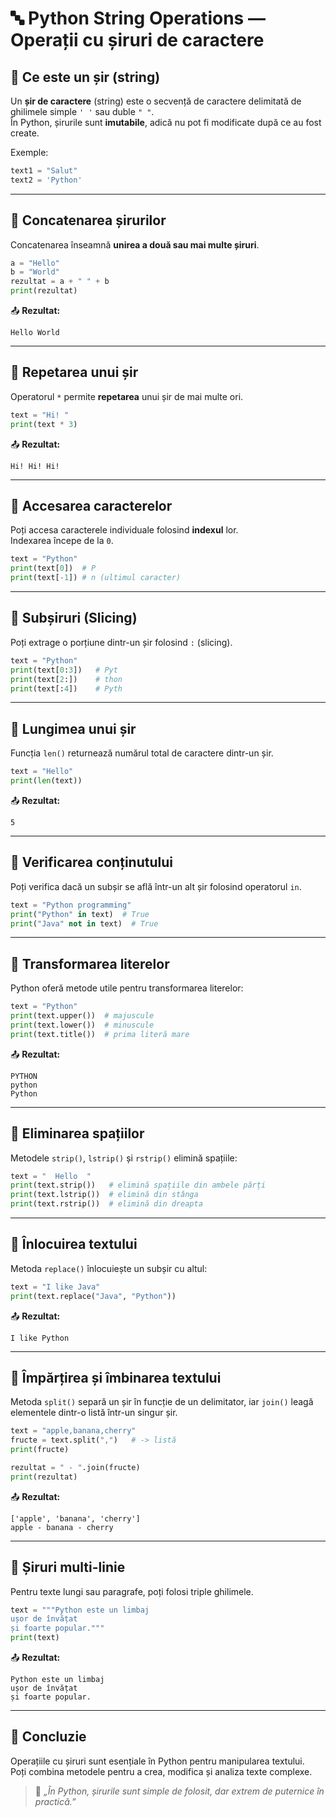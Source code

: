 # 🔤 Python String Operations — Operații cu șiruri de caractere

## 📘 Ce este un șir (string)
Un **șir de caractere** (string) este o secvență de caractere delimitată de ghilimele simple `' '` sau duble `" "`.  
În Python, șirurile sunt **imutabile**, adică nu pot fi modificate după ce au fost create.

Exemple:
```python
text1 = "Salut"
text2 = 'Python'
```

---

## 🔹 Concatenarea șirurilor
Concatenarea înseamnă **unirea a două sau mai multe șiruri**.

```python
a = "Hello"
b = "World"
rezultat = a + " " + b
print(rezultat)
```
📤 **Rezultat:**
```
Hello World
```

---

## 🔹 Repetarea unui șir
Operatorul `*` permite **repetarea** unui șir de mai multe ori.

```python
text = "Hi! "
print(text * 3)
```
📤 **Rezultat:**
```
Hi! Hi! Hi!
```

---

## 🔹 Accesarea caracterelor
Poți accesa caracterele individuale folosind **indexul** lor.  
Indexarea începe de la `0`.

```python
text = "Python"
print(text[0])  # P
print(text[-1]) # n (ultimul caracter)
```

---

## 🔹 Subșiruri (Slicing)
Poți extrage o porțiune dintr-un șir folosind `:` (slicing).

```python
text = "Python"
print(text[0:3])   # Pyt
print(text[2:])    # thon
print(text[:4])    # Pyth
```

---

## 🔹 Lungimea unui șir
Funcția `len()` returnează numărul total de caractere dintr-un șir.

```python
text = "Hello"
print(len(text))
```
📤 **Rezultat:**
```
5
```

---

## 🔹 Verificarea conținutului
Poți verifica dacă un subșir se află într-un alt șir folosind operatorul `in`.

```python
text = "Python programming"
print("Python" in text)  # True
print("Java" not in text)  # True
```

---

## 🔹 Transformarea literelor
Python oferă metode utile pentru transformarea literelor:
```python
text = "Python"
print(text.upper())  # majuscule
print(text.lower())  # minuscule
print(text.title())  # prima literă mare
```

📤 **Rezultat:**
```
PYTHON
python
Python
```

---

## 🔹 Eliminarea spațiilor
Metodele `strip()`, `lstrip()` și `rstrip()` elimină spațiile:
```python
text = "  Hello  "
print(text.strip())   # elimină spațiile din ambele părți
print(text.lstrip())  # elimină din stânga
print(text.rstrip())  # elimină din dreapta
```

---

## 🔹 Înlocuirea textului
Metoda `replace()` înlocuiește un subșir cu altul:
```python
text = "I like Java"
print(text.replace("Java", "Python"))
```
📤 **Rezultat:**
```
I like Python
```

---

## 🔹 Împărțirea și îmbinarea textului
Metoda `split()` separă un șir în funcție de un delimitator, iar `join()` leagă elementele dintr-o listă într-un singur șir.

```python
text = "apple,banana,cherry"
fructe = text.split(",")   # -> listă
print(fructe)

rezultat = " - ".join(fructe)
print(rezultat)
```
📤 **Rezultat:**
```
['apple', 'banana', 'cherry']
apple - banana - cherry
```

---

## 🔹 Șiruri multi-linie
Pentru texte lungi sau paragrafe, poți folosi triple ghilimele.

```python
text = """Python este un limbaj
ușor de învățat
și foarte popular."""
print(text)
```
📤 **Rezultat:**
```
Python este un limbaj
ușor de învățat
și foarte popular.
```

---

## 🏁 Concluzie
Operațiile cu șiruri sunt esențiale în Python pentru manipularea textului.  
Poți combina metodele pentru a crea, modifica și analiza texte complexe.

> 💬 *„În Python, șirurile sunt simple de folosit, dar extrem de puternice în practică.”*
